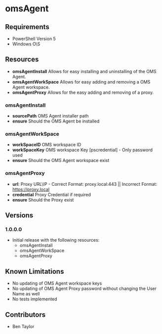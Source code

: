 # omsAgent

## Requirements
* PowerShell Version 5
* Windows O\S

## Resources
* **omsAgentInstall**   Allows for easy installing and uninstalling of the OMS Agent.
* **omsAgentWorkSpace** Allows for easy adding and removing a OMS Agent workspace.
* **omsAgentProxy** Allows for the easy adding and removing of a proxy.

### omsAgentInstall
* **sourcePath** OMS Agent installer path
* **ensure**     Should the OMS Agent be installed

### omsAgentWorkSpace
* **workSpaceID**  OMS workspace ID
* **workSpaceKey** OMS workspace Key [pscredential] - Only password used
* **ensure**       Should the OMS Agent workspace exist

### omsAgentProxy
* **url**:       Proxy URL\IP - Correct Format: proxy.local:443 || Incorrect Format: https://proxy.local
* **credential** Proxy Credential if required
* **ensure**     Should the Proxy exist

## Versions

### 1.0.0.0
* Initial release with the following resources:
	* omsAgentInstall
	* omsAgentWorkSpace
	* omsAgentProxy

## Known Limitations
* No updating of OMS Agent workspace keys
* No updating of OMS Agent Proxy password without changing the User Name as well
* No tests implemented

## Contributors
* Ben Taylor